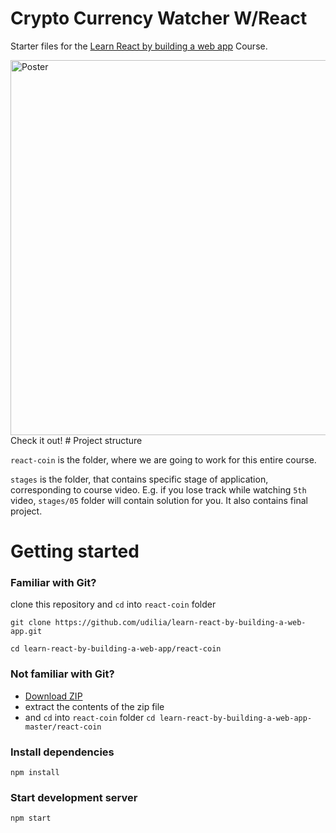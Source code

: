 # Crypto Currency Watcher W/React

Starter files for the <a href="https://udilia.com/courses/learn-react-by-building-a-web-app">Learn React by building a web app</a> Course.

<img src="https://udilia.com/images/react-coin-poster.jpg" alt="Poster" width="600" />
<a href-"https://coinwatchreactor.herokuapp.com/">Check it out!</a>
# Project structure

`react-coin` is the folder, where we are going to work for this entire course.

`stages` is the folder, that contains specific stage of application, corresponding to course video. E.g. if you lose track while watching `5th` video, `stages/05` folder will contain solution for you. It also contains final project.

# Getting started

### Familiar with Git?

clone this repository and `cd` into `react-coin` folder

```
git clone https://github.com/udilia/learn-react-by-building-a-web-app.git

cd learn-react-by-building-a-web-app/react-coin
```

### Not familiar with Git?

- <a href="https://github.com/udilia/learn-react-by-building-a-web-app/archive/master.zip">Download ZIP</a>
- extract the contents of the zip file
- and `cd` into `react-coin` folder `cd learn-react-by-building-a-web-app-master/react-coin`

### Install dependencies

```
npm install
```

### Start development server

```
npm start
```
